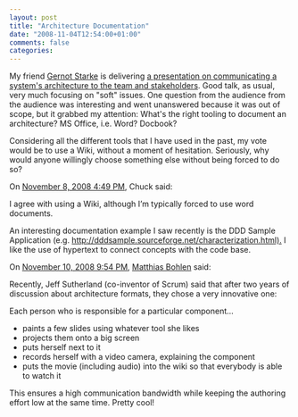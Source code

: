 ```yaml
---
layout: post
title: "Architecture Documentation"
date: "2008-11-04T12:54:00+01:00"
comments: false
categories: 
---
```


<p>My friend <a href="http://it-and-more.blogspot.com/">Gernot Starke</a> is delivering <a href="http://it-republik.de/jaxenter/wjax/tracks/?tid=939#session-24">a presentation on communicating a system's architecture to the team and stakeholders</a>. Good talk, as usual, very much focusing on "soft" issues. One question from the audience from the audience was interesting and went unanswered because it was out of scope, but it grabbed my attention: What's the right tooling to document an architecture? MS Office, i.e. Word? Docbook?</p>

<p>Considering all the different tools that I have used in the past, my vote would be to use a Wiki, without a moment of hesitation. Seriously, why would anyone willingly choose something else without being forced to do so? </p>

<section class="comments">



<div class="comment" id="comment-1839">
On <a href="#comment-1839" title="Permalink to this comment">November  8, 2008  4:49 PM</a>, Chuck
said:
<p>I agree with using a Wiki, although I&#8217;m typically forced to use word documents.</p>

<p>An interesting documentation example I saw recently is the DDD Sample Application (e.g. <a href="http://dddsample.sourceforge.net/characterization.html)." rel="nofollow">http://dddsample.sourceforge.net/characterization.html).</a> I like the use of hypertext to connect concepts with the code base.</p>


<div class="comment" id="comment-1840">
On <a href="#comment-1840" title="Permalink to this comment">November 10, 2008  9:54 PM</a>, <a href="http://www.mbohlen.de/" title="http://www.mbohlen.de/" rel="nofollow">Matthias Bohlen</a>
said:
<p>Recently, Jeff Sutherland (co-inventor of Scrum) said that after two years of discussion about architecture formats, they chose a very innovative one:</p>

<p>Each person who is responsible for a particular component&#8230;</p>

<ul>
<li>paints a few slides using whatever tool she likes</li>
<li>projects them onto a big screen</li>
<li>puts herself next to it</li>
<li>records herself with a video camera, explaining the component</li>
<li>puts the movie (including audio) into the wiki so that everybody is able to watch it</li>
</ul>

<p>This ensures a high communication bandwidth while keeping the authoring effort low at the same time. Pretty cool!</p>


</section>

